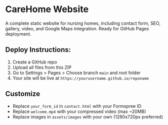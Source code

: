 # CareHome Website

A complete static website for nursing homes, including contact form, SEO, gallery, video, and Google Maps integration. Ready for GitHub Pages deployment.

## Deploy Instructions:
1. Create a GitHub repo
2. Upload all files from this ZIP
3. Go to Settings > Pages > Choose branch `main` and root folder
4. Your site will be live at `https://yourusername.github.io/reponame`

## Customize
- Replace `your_form_id` in `contact.html` with your Formspree ID
- Replace `welcome.mp4` with your compressed video (max ~20MB)
- Replace images in `assets/images` with your own (1280x720px preferred)